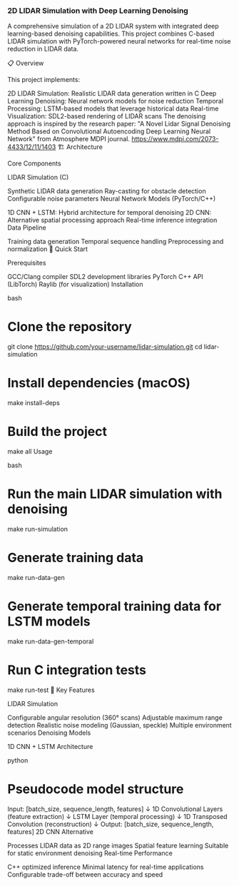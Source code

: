 ### 2D LIDAR Simulation with Deep Learning Denoising

A comprehensive simulation of a 2D LIDAR system with integrated deep learning-based denoising capabilities. This project combines C-based LIDAR simulation with PyTorch-powered neural networks for real-time noise reduction in LIDAR data.

📋 Overview

This project implements:

2D LIDAR Simulation: Realistic LIDAR data generation written in C
Deep Learning Denoising: Neural network models for noise reduction
Temporal Processing: LSTM-based models that leverage historical data
Real-time Visualization: SDL2-based rendering of LIDAR scans
The denoising approach is inspired by the research paper: "A Novel Lidar Signal Denoising Method Based on Convolutional Autoencoding Deep Learning Neural Network" from Atmosphere MDPI journal.
https://www.mdpi.com/2073-4433/12/11/1403
🏗️ Architecture

Core Components

LIDAR Simulation (C)

Synthetic LIDAR data generation
Ray-casting for obstacle detection
Configurable noise parameters
Neural Network Models (PyTorch/C++)

1D CNN + LSTM: Hybrid architecture for temporal denoising
2D CNN: Alternative spatial processing approach
Real-time inference integration
Data Pipeline

Training data generation
Temporal sequence handling
Preprocessing and normalization
🚀 Quick Start

Prerequisites

GCC/Clang compiler
SDL2 development libraries
PyTorch C++ API (LibTorch)
Raylib (for visualization)
Installation

bash
# Clone the repository
git clone https://github.com/your-username/lidar-simulation.git
cd lidar-simulation

# Install dependencies (macOS)
make install-deps

# Build the project
make all
Usage

bash
# Run the main LIDAR simulation with denoising
make run-simulation

# Generate training data
make run-data-gen

# Generate temporal training data for LSTM models
make run-data-gen-temporal

# Run C integration tests
make run-test
🎯 Key Features

LIDAR Simulation

Configurable angular resolution (360° scans)
Adjustable maximum range detection
Realistic noise modeling (Gaussian, speckle)
Multiple environment scenarios
Denoising Models

1D CNN + LSTM Architecture

python
# Pseudocode model structure
Input: [batch_size, sequence_length, features]
    ↓
1D Convolutional Layers (feature extraction)
    ↓
LSTM Layer (temporal processing)
    ↓
1D Transposed Convolution (reconstruction)
    ↓
Output: [batch_size, sequence_length, features]
2D CNN Alternative

Processes LIDAR data as 2D range images
Spatial feature learning
Suitable for static environment denoising
Real-time Performance

C++ optimized inference
Minimal latency for real-time applications
Configurable trade-off between accuracy and speed
